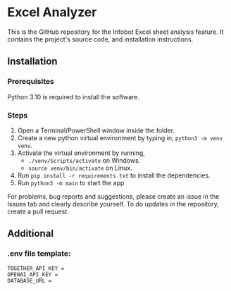 # Excel Analyzer
This is the GitHub repository for the Infobot Excel sheet analysis feature. It contains the project's source code, and installation instructions.

## Installation
### Prerequisites
Python 3.10 is required to install the software.

### Steps
1. Open a Terminal/PowerShell window inside the folder.
3. Create a new python virtual environment by typing in, `python3 -m venv venv`.
4. Activate the virtual environment by running,
    - `./venv/Scripts/activate` on Windows.
    - `source venv/bin/activate` on Linux.
5. Run `pip install -r requirements.txt` to install the dependencies.
6. Run `python3 -m main` to start the app

For problems, bug reports and suggestions, please create an issue in the Issues tab and clearly describe yourself. To do updates in the repository, create a pull request.

## Additional
### .env file template:
```env
TOGETHER_API_KEY =
OPENAI_API_KEY = 
DATABASE_URL = 
```
